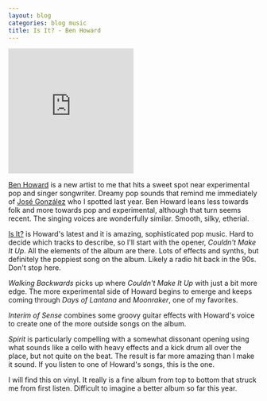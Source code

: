 ```yaml
---
layout: blog
categories: blog music
title: Is It? - Ben Howard
---
```

<div style="position: relative; padding-bottom: 50%; height: 0; overflow: hidden; max-width: 50%;"><iframe src="https://embed.tidal.com/albums/299735841?layout=gridify" frameborder="0" allowfullscreen style="position: absolute; top: 0; left: 0; width: 100%; height: 1px; min-height: 100%; margin: 0 auto;"></iframe></div>

[Ben Howard](https://tidal.com/browse/artist/3643740) is a new artist to me that hits a sweet spot near experimental pop and singer songwriter.  Dreamy pop sounds that remind me immediately of [José González](https://tidal.com/browse/artist/3520832) who I spotted last year.  Ben Howard leans less towards folk and more towards pop and experimental, although that turn seems recent.  The singing voices are wonderfully similar.  Smooth, silky, etherial.

[Is It?](https://tidal.com/browse/album/297509967) is Howard's latest and it is amazing, sophisticated pop music. Hard to decide which tracks to describe, so I'll start with the opener, _Couldn't Make It Up_.  All the elements of the album are there.  Lots of effects and synths, but definitely the poppiest song on the album.  Likely a radio hit back in the 90s.  Don't stop here.

_Walking Backwards_ picks up where _Couldn't Make It Up_ with just a bit more edge.  The more experimental side of Howard begins to emerge and keeps coming through _Days of Lantana_ and _Moonraker_, one of my favorites.

_Interim of Sense_ combines some groovy guitar effects with Howard's voice to create one of the more outside songs on the album.

_Spirit_ is particularly compelling with a somewhat dissonant opening using what sounds like a cello with heavy effects and a kick drum all over the place, but not quite on the beat.  The result is far more amazing than I make it sound.  If you listen to one of Howard's songs, this is the one.

I will find this on vinyl.  It really is a fine album from top to bottom that struck me from first listen.  Difficult to imagine a better album so far this year.
